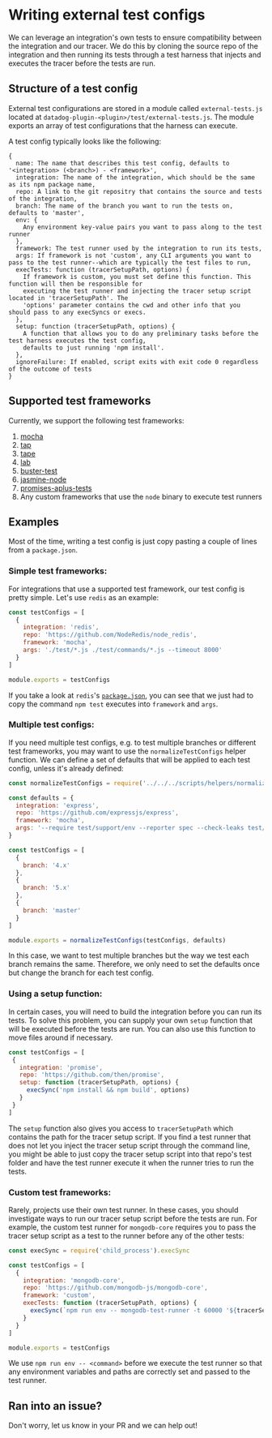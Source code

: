 # Writing external test configs

We can leverage an integration's own tests to ensure compatibility between the integration and our tracer. We do this by cloning the source repo of the integration and then running its tests through a test harness that injects and executes the tracer before the tests are run.

## Structure of a test config

External test configurations are stored in a module called `external-tests.js` located at `datadog-plugin-<plugin>/test/external-tests.js`. The module exports an array of test configurations that the harness can execute.

A test config typically looks like the following:

```
{
  name: The name that describes this test config, defaults to '<integration> (<branch>) - <framework>',
  integration: The name of the integration, which should be the same as its npm package name,
  repo: A link to the git repositry that contains the source and tests of the integration,
  branch: The name of the branch you want to run the tests on, defaults to 'master',
  env: {
    Any environment key-value pairs you want to pass along to the test runner
  },
  framework: The test runner used by the integration to run its tests,
  args: If framework is not 'custom', any CLI arguments you want to pass to the test runner--which are typically the test files to run,
  execTests: function (tracerSetupPath, options) {
    If framework is custom, you must set define this function. This function will then be responsible for
    executing the test runner and injecting the tracer setup script located in 'tracerSetupPath'. The
    'options' parameter contains the cwd and other info that you should pass to any execSyncs or execs.
  },
  setup: function (tracerSetupPath, options) {
    A function that allows you to do any preliminary tasks before the test harness executes the test config,
    defaults to just running 'npm install'.
  },
  ignoreFailure: If enabled, script exits with exit code 0 regardless of the outcome of tests
}
```

## Supported test frameworks

Currently, we support the following test frameworks:

1. [mocha][0]
2. [tap][1]
3. [tape][2]
4. [lab][3]
5. [buster-test][4]
6. [jasmine-node][5]
7. [promises-aplus-tests][6]
8. Any custom frameworks that use the `node` binary to execute test runners

## Examples

Most of the time, writing a test config is just copy pasting a couple of lines from a `package.json`.

### Simple test frameworks:

For integrations that use a supported test framework, our test config is pretty simple. Let's use `redis` as an example:

```javascript
const testConfigs = [
  {
    integration: 'redis',
    repo: 'https://github.com/NodeRedis/node_redis',
    framework: 'mocha',
    args: './test/*.js ./test/commands/*.js --timeout 8000'
  }
]

module.exports = testConfigs
```

If you take a look at `redis`'s [`package.json`][7], you can see that we just had to copy the command `npm test` executes into `framework` and `args`.

### Multiple test configs:

If you need multiple test configs, e.g. to test multiple branches or different test frameworks, you may want to use the `normalizeTestConfigs` helper function. We can define a set of defaults that will be applied to each test config, unless it's already defined:

```javascript
const normalizeTestConfigs = require('../../../scripts/helpers/normalize_test_configs')

const defaults = {
  integration: 'express',
  repo: 'https://github.com/expressjs/express',
  framework: 'mocha',
  args: '--require test/support/env --reporter spec --check-leaks test/ test/acceptance/'
}

const testConfigs = [
  {
    branch: '4.x'
  },
  {
    branch: '5.x'
  },
  {
    branch: 'master'
  }
]

module.exports = normalizeTestConfigs(testConfigs, defaults)
```

In this case, we want to test multiple branches but the way we test each branch remains the same. Therefore, we only need to set the defaults once but change the branch for each test config.

### Using a setup function:

In certain cases, you will need to build the integration before you can run its tests. To solve this problem, you can supply your own `setup` function that will be executed before the tests are run. You can also use this function to move files around if necessary.

 ```javascript
const testConfigs = [
  {
    integration: 'promise',
    repo: 'https://github.com/then/promise',
    setup: function (tracerSetupPath, options) {
      execSync('npm install && npm build', options)
    }
  }
]
```

The `setup` function also gives you access to `tracerSetupPath` which contains the path for the tracer setup script. If you find a test runner that does not let you inject the tracer setup script through the command line, you might be able to just copy the tracer setup script into that repo's test folder and have the test runner execute it when the runner tries to run the tests.

### Custom test frameworks:

Rarely, projects use their own test runner. In these cases, you should investigate ways to run our tracer setup script before the tests are run. For example, the custom test runner for `mongodb-core` requires you to pass the tracer setup script as a test to the runner before any of the other tests:

```javascript
const execSync = require('child_process').execSync

const testConfigs = [
  {
    integration: 'mongodb-core',
    repo: 'https://github.com/mongodb-js/mongodb-core',
    framework: 'custom',
    execTests: function (tracerSetupPath, options) {
      execSync(`npm run env -- mongodb-test-runner -t 60000 '${tracerSetupPath}' test/tests`, options)
    }
  }
]

module.exports = testConfigs
```

We use `npm run env -- <command>` before we execute the test runner so that any environment variables and paths are correctly set and passed to the test runner.

## Ran into an issue?

Don't worry, let us know in your PR and we can help out!

[0]: https://www.npmjs.com/package/mocha
[1]: https://www.npmjs.com/package/tap
[2]: https://www.npmjs.com/package/tape
[3]: https://www.npmjs.com/package/lab
[4]: https://www.npmjs.com/package/buster-test
[5]: https://www.npmjs.com/package/jasmine-node
[6]: https://www.npmjs.com/package/promises-aplus-tests
[7]: https://github.com/NodeRedis/node_redis/blob/master/package.json
